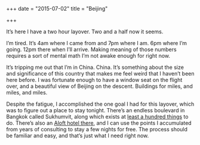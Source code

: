 +++
date = "2015-07-02"
title = "Beijing"

+++

It’s here I have a two hour layover. Two and a half now it seems.

I’m tired. It’s 4am where I came from and 7pm where I am. 6pm where I’m going. 12pm there when I’ll arrive. Making meaning of those numbers requires a sort of mental math I’m not awake enough for right now.

It’s tripping me out that I’m in China. China. It’s something about the size and significance of this country that makes me feel weird that I haven’t been here before. I was fortunate enough to have a window seat on the flight over, and a beautiful view of Beijing on the descent. Buildings for miles, and miles, and miles.

Despite the fatigue, I accomplished the one goal I had for this layover, which was to figure out a place to stay tonight. There’s an endless boulevard in Bangkok called Sukhumvit, along which exists at [least a hundred things](http://wikitravel.org/upload/shared//a/a6/Sukhumvit-map.png) to do. There’s also an [Aloft hotel there](https://www.starwoodhotels.com/alofthotels/property/overview/index.html?propertyID=3211), and I can use the points I accumulated from years of consulting to stay a few nights for free. The process should be familiar and easy, and that’s just what I need right now.
